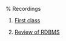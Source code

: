 % Recordings

1. [First class](https://media.heanet.ie/page/3a469c8cec014a819aa4b3930cf1c9a3)

2. [Review of RDBMS](https://media.heanet.ie/page/2927e09d137949cb9b512a7a2b9b37c1)

